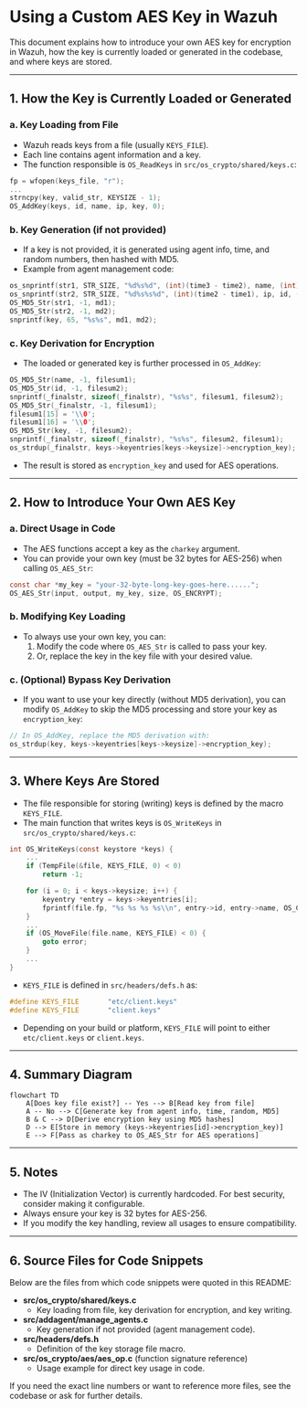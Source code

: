 # Using a Custom AES Key in Wazuh

This document explains how to introduce your own AES key for encryption in Wazuh, how the key is currently loaded or generated in the codebase, and where keys are stored.

---

## 1. How the Key is Currently Loaded or Generated

### a. Key Loading from File
- Wazuh reads keys from a file (usually `KEYS_FILE`).
- Each line contains agent information and a key.
- The function responsible is `OS_ReadKeys` in `src/os_crypto/shared/keys.c`:

```c
fp = wfopen(keys_file, "r");
...
strncpy(key, valid_str, KEYSIZE - 1);
OS_AddKey(keys, id, name, ip, key, 0);
```

### b. Key Generation (if not provided)
- If a key is not provided, it is generated using agent info, time, and random numbers, then hashed with MD5.
- Example from agent management code:

```c
os_snprintf(str1, STR_SIZE, "%d%s%d", (int)(time3 - time2), name, (int)rand1);
os_snprintf(str2, STR_SIZE, "%d%s%s%d", (int)(time2 - time1), ip, id, (int)rand2);
OS_MD5_Str(str1, -1, md1);
OS_MD5_Str(str2, -1, md2);
snprintf(key, 65, "%s%s", md1, md2);
```

### c. Key Derivation for Encryption
- The loaded or generated key is further processed in `OS_AddKey`:

```c
OS_MD5_Str(name, -1, filesum1);
OS_MD5_Str(id, -1, filesum2);
snprintf(_finalstr, sizeof(_finalstr), "%s%s", filesum1, filesum2);
OS_MD5_Str(_finalstr, -1, filesum1);
filesum1[15] = '\\0';
filesum1[16] = '\\0';
OS_MD5_Str(key, -1, filesum2);
snprintf(_finalstr, sizeof(_finalstr), "%s%s", filesum2, filesum1);
os_strdup(_finalstr, keys->keyentries[keys->keysize]->encryption_key);
```
- The result is stored as `encryption_key` and used for AES operations.

---

## 2. How to Introduce Your Own AES Key

### a. Direct Usage in Code
- The AES functions accept a key as the `charkey` argument.
- You can provide your own key (must be 32 bytes for AES-256) when calling `OS_AES_Str`:

```c
const char *my_key = "your-32-byte-long-key-goes-here......";
OS_AES_Str(input, output, my_key, size, OS_ENCRYPT);
```

### b. Modifying Key Loading
- To always use your own key, you can:
  1. Modify the code where `OS_AES_Str` is called to pass your key.
  2. Or, replace the key in the key file with your desired value.

### c. (Optional) Bypass Key Derivation
- If you want to use your key directly (without MD5 derivation), you can modify `OS_AddKey` to skip the MD5 processing and store your key as `encryption_key`:

```c
// In OS_AddKey, replace the MD5 derivation with:
os_strdup(key, keys->keyentries[keys->keysize]->encryption_key);
```

---

## 3. Where Keys Are Stored

- The file responsible for storing (writing) keys is defined by the macro `KEYS_FILE`.
- The main function that writes keys is `OS_WriteKeys` in `src/os_crypto/shared/keys.c`:

```c
int OS_WriteKeys(const keystore *keys) {
    ...
    if (TempFile(&file, KEYS_FILE, 0) < 0)
        return -1;

    for (i = 0; i < keys->keysize; i++) {
        keyentry *entry = keys->keyentries[i];
        fprintf(file.fp, "%s %s %s %s\\n", entry->id, entry->name, OS_CIDRtoStr(entry->ip, cidr, IPSIZE) ? entry->ip->ip : cidr, entry->raw_key);
    }
    ...
    if (OS_MoveFile(file.name, KEYS_FILE) < 0) {
        goto error;
    }
    ...
}
```

- `KEYS_FILE` is defined in `src/headers/defs.h` as:

```c
#define KEYS_FILE       "etc/client.keys"
#define KEYS_FILE       "client.keys"
```

- Depending on your build or platform, `KEYS_FILE` will point to either `etc/client.keys` or `client.keys`.

---

## 4. Summary Diagram

```mermaid
flowchart TD
    A[Does key file exist?] -- Yes --> B[Read key from file]
    A -- No --> C[Generate key from agent info, time, random, MD5]
    B & C --> D[Derive encryption key using MD5 hashes]
    D --> E[Store in memory (keys->keyentries[id]->encryption_key)]
    E --> F[Pass as charkey to OS_AES_Str for AES operations]
```

---

## 5. Notes
- The IV (Initialization Vector) is currently hardcoded. For best security, consider making it configurable.
- Always ensure your key is 32 bytes for AES-256.
- If you modify the key handling, review all usages to ensure compatibility.

---

## 6. Source Files for Code Snippets

Below are the files from which code snippets were quoted in this README:

- **src/os_crypto/shared/keys.c**
  - Key loading from file, key derivation for encryption, and key writing.
- **src/addagent/manage_agents.c**
  - Key generation if not provided (agent management code).
- **src/headers/defs.h**
  - Definition of the key storage file macro.
- **src/os_crypto/aes/aes_op.c** (function signature reference)
  - Usage example for direct key usage in code.

If you need the exact line numbers or want to reference more files, see the codebase or ask for further details.